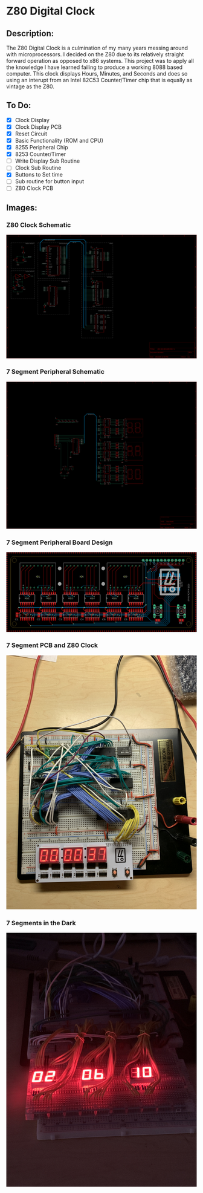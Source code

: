 # Z80 Digital Clock

## Description:
The Z80 Digital Clock is a culmination of my many years messing around with microprocessors. I decided on the Z80 due to its relatively straight forward operation as opposed to x86 systems. This project was to apply all the knowledge I have learned failing to produce a working 8088 based computer. This clock displays Hours, Minutes, and Seconds and does so using an interupt from an Intel 82C53 Counter/Timer chip that is equally as vintage as the Z80.

## To Do: 
- [X] Clock Display
- [X] Clock Display PCB
- [X] Reset Circuit
- [X] Basic Functionality (ROM and CPU)
- [X] 8255 Peripheral Chip
- [X] 8253 Counter/Timer
- [ ] Write Display Sub Routine
- [ ] Clock Sub Routine
- [X] Buttons to Set time
- [ ] Sub routine for button input
- [ ] Z80 Clock PCB

## Images:

### Z80 Clock Schematic
![Image of Clock Schematic](https://raw.githubusercontent.com/Sandpiper131/Z80DigitalClock/master/Images/Z80%20Digital%20Clock%20Schematic.png)

### 7 Segment Peripheral Schematic
![Image of 7 Segment Peripheral Schematic](https://raw.githubusercontent.com/Sandpiper131/Z80DigitalClock/master/Images/Clock%20Display%20Schematic.png)

### 7 Segment Peripheral Board Design
![Image of 7 Sedment Peripheral PCB Design](https://raw.githubusercontent.com/Sandpiper131/Z80DigitalClock/master/Images/Clock%20Display%20Board.png)

### 7 Segment PCB and Z80 Clock
![Image of 7 Segment PCB and Z80 Clock](https://raw.githubusercontent.com/Sandpiper131/Z80DigitalClock/master/Images/Clock%20w%3A%20Display%20PCB%20(7%3A14%3A20).JPG)

### 7 Segments in the Dark
![Image of 7 Segments in the Dark](https://raw.githubusercontent.com/Sandpiper131/Z80DigitalClock/master/Images/7%20Segment%20at%20Night%20(4%3A5%3A20).JPG)
